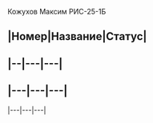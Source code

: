 Кожухов Максим РИС-25-1Б 

|Номер|Название|Статус|
----------------------
|--|---|---|
---------------------
|---|---|---|
----------------
|---|---|---|
